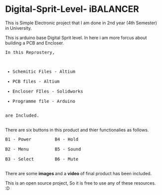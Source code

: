 # Digital-Sprit-Level- iBALANCER
This is Simple Electronic project that I am done in 2nd year (4th Semester) in University.


This is arduino base Digital Sprit level.
In here i am more forcus about building a PCB and Encloser.

<pre>
In this Reprostery, <ul>
  <li>Schemitic Files - Altium
  <li>PCB files - Altium
  <li>Encloser FIles - Solidworks
  <li>Programme file - Arduino   </ul> 
are Included.
  </pre>

There are six buttons in this product and thier functionalies as follows.
<pre>
B1 - Power         B4 - Hold  <br>
B2 - Menu          B5 - Sound  <br>
B3 - Select        B6 - Mute  <br>
</pre>


There are some <b> images </b> and a <b> video  </b> of final product has been included.

This is an open source project, So it is free to use any of these resources. :D
